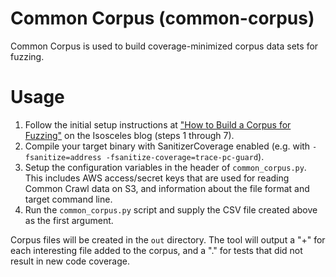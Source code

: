 # Common Corpus (common-corpus)
Common Corpus is used to build coverage-minimized corpus data sets for fuzzing.

# Usage
1. Follow the initial setup instructions at ["How to Build a Corpus for Fuzzing"](blog.isosceles.com/how-to-build-a-corpus-for-fuzzing/) on the Isosceles blog (steps 1 through 7).
2. Compile your target binary with SanitizerCoverage enabled (e.g. with `-fsanitize=address -fsanitize-coverage=trace-pc-guard`).
3. Setup the configuration variables in the header of `common_corpus.py`. This includes AWS access/secret keys that are used for reading Common Crawl data on S3, and information about the file format and target command line.
4. Run the `common_corpus.py` script and supply the CSV file created above as the first argument.

Corpus files will be created in the `out` directory. The tool will output a "+" for each interesting file added to the corpus, and a "." for tests that did not result in new code coverage.
